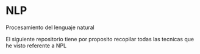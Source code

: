 # NLP
Procesamiento del lenguaje natural

El siguiente repositorio tiene por proposito recopilar todas las tecnicas que he visto referente a NPL
